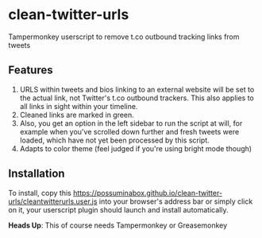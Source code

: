 # clean-twitter-urls
Tampermonkey userscript to remove t.co outbound tracking links from tweets

## Features

1) URLS within tweets and bios linking to an external website will be set to the actual link, not Twitter's t.co outbound trackers.
This also applies to all links in sight within your timeline.
2) Cleaned links are marked in green.
3) Also, you get an option in the left sidebar to run the script at will, for example when you've scrolled down further and fresh tweets were loaded, which have not yet been processed by this script.
4) Adapts to color theme (feel judged if you're using bright mode though)


## Installation
To install, copy this https://possuminabox.github.io/clean-twitter-urls/cleantwitterurls.user.js into your browser's address bar or simply click on it, your userscript plugin should launch and install automatically.

**Heads Up**: This of course needs Tampermonkey or Greasemonkey